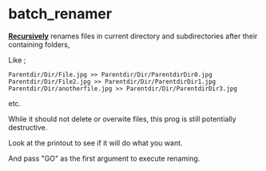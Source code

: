 # batch_renamer

<u>**Recursively**</u> renames files in current directory and subdirectories after their containing folders,

Like ;

```
Parentdir/Dir/File.jpg >> Parentdir/Dir/ParentdirDir0.jpg
Parentdir/Dir/File2.jpg >> Parentdir/Dir/ParentdirDir1.jpg
Parentdir/Dir/anotherfile.jpg >> Parentdir/Dir/ParentdirDir3.jpg
```
etc.

While it should not delete or overwite files, this prog is still potentially destructive.

Look at the printout to see if it will do what you want.

And pass "GO" as the first argument to execute renaming.

